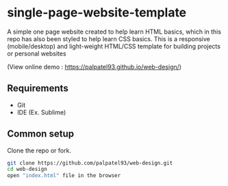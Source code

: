 # single-page-website-template
A simple one page website created to help learn HTML basics, which in this repo has also been styled to help learn CSS basics. This is a responsive (mobile/desktop) and light-weight HTML/CSS template for building projects or personal websites

(View online demo : https://palpatel93.github.io/web-design/)

## Requirements

* Git
* IDE (Ex. Sublime)

## Common setup

Clone the repo or fork.

```bash
git clone https://github.com/palpatel93/web-design.git
cd web-design
open "index.html" file in the browser
```
